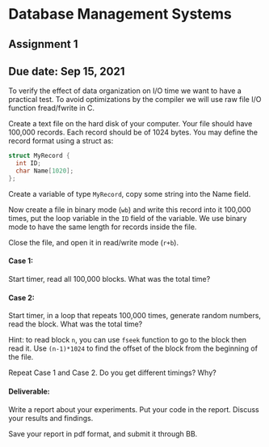 # Database Management Systems

## Assignment 1
## Due date: Sep 15, 2021 
To  verify  the  effect  of  data  organization  on  I/O  time  we  want  to  have  a  practical  test.  To  avoid optimizations by the compiler we will use raw file I/O function fread/fwrite in C.

Create a text file on the hard disk of your computer. Your file should have 100,000 records. Each record 
should be of 1024 bytes. You may define the record format using a struct as: 

```c
struct MyRecord {
  int ID;
  char Name[1020]; 
}; 
```

Create a variable of type `MyRecord`, copy some string into the Name field. 

Now create a file in binary mode (`wb`) and write this record into it 100,000 times, put the loop variable in the `ID` field of the variable. We use binary mode to have the same length for records inside the file.

Close the file, and open it in read/write mode (`r+b`). 

#### Case 1:

Start timer, read all 100,000 blocks. What was the total time? 

#### Case 2:

Start timer, in a loop that repeats 100,000 times, generate random numbers, read the block. What was 
the total time? 

Hint: to read block `n`, you can use `fseek` function to go to the block then read it. Use `(n-1)*1024` to find 
the offset of the block from the beginning of the file. 

Repeat Case 1 and Case 2. Do you get different timings? Why? 

#### Deliverable:

Write  a  report  about  your  experiments.  Put  your  code  in  the  report.  Discuss  your  results  and  findings.  

Save your report in pdf format, and submit it through BB. 